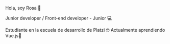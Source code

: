 Hola, soy Rosa 👋

Junior developer / Front-end developer - Junior 💻

Estudiante en la escuela de desarrollo de Platzi 🤓 
Actualmente aprendiendo Vue.js🌱


